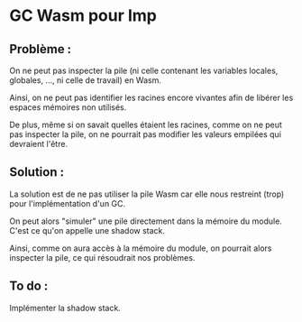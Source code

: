 <h1> GC Wasm pour Imp </h1>

<h2> Problème : </h2>

<p>
On ne peut pas inspecter la pile (ni celle contenant les variables locales, globales, ..., ni celle de travail) en Wasm.

Ainsi, on ne peut pas identifier les racines encore vivantes afin de libérer les espaces mémoires non utilisés.

De plus, même si on savait quelles étaient les racines, comme on ne peut pas inspecter la pile, on ne pourrait pas modifier les valeurs empilées qui devraient l'être.
</p>

<h2> Solution : </h2>

<p>
La solution est de ne pas utiliser la pile Wasm car elle nous restreint (trop) pour l'implémentation d'un GC.

On peut alors "simuler" une pile directement dans la mémoire du module.
C'est ce qu'on appelle une shadow stack.

Ainsi, comme on aura accès à la mémoire du module, on pourrait alors inspecter la pile, ce qui résoudrait nos problèmes.
</p>

<h2> To do : </h2>

<p>
Implémenter la shadow stack.
</p>
